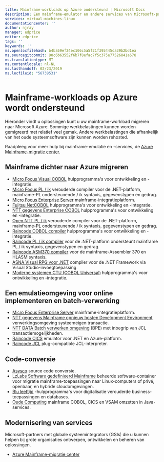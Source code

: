 ```yaml
---
title: Mainframe-workloads op Azure ondersteund | Microsoft Docs
description: Een mainframe-emulator en andere services van Microsoft-partners gebruiken om te opnieuw hosten van uw mainframe-workloads zoals IBM Z-systemen met behulp van Microsoft Azure.
services: virtual-machines-linux
documentationcenter: ''
author: njray
manager: edprice
editor: edprice
tags: ''
keywords: ''
ms.openlocfilehash: b4ba59ef24ec106c5a5f21f395445ca39b2bd1ea
ms.sourcegitcommit: 90c6b63552f6b7f8efac7f5c375e77526841a678
ms.translationtype: MT
ms.contentlocale: nl-NL
ms.lasthandoff: 02/23/2019
ms.locfileid: "56739531"
---
```

# <a name="mainframe-workloads-supported-on-azure"></a>Mainframe-workloads op Azure wordt ondersteund

Hieronder vindt u oplossingen kunt u uw mainframe-workload migreren naar Microsoft Azure. Sommige werkbelastingen kunnen worden gemigreerd met relatief veel gemak. Andere werkbelastingen die afhankelijk van het oude systeemsoftware zijn kunnen worden rehosted. 

Raadpleeg voor meer hulp bij mainframe-emulatie en -services, de [Azure Mainframe-migratie center](https://azure.microsoft.com/migration/mainframe/).

## <a name="migrate-mainframe-closer-to-azure"></a>Mainframe dichter naar Azure migreren

- [Micro Focus Visual COBOL](https://www.microfocus.com/products/visual-cobol/) hulpprogramma's voor ontwikkeling en -integratie.
- [Micro Focus PL / ik](https://www.microfocus.com/campaign/download/pli-modernization/) verouderde compiler voor de .NET-platform, mainframe-PL ondersteunende / ik syntaxis, gegevenstypen en gedrag.
- [Micro Focus Enterprise Server](https://www.microfocus.com/products/enterprise-suite/enterprise-server/) mainframe-integratieplatform.
- [Fujitsu NetCOBOL](http://www.fujitsu.com/global/products/software/developer-tool/netcobol/) hulpprogramma's voor ontwikkeling en -integratie.
- [NTT gegevens Enterprise COBOL](https://www.nttdataservices.com/en-ie/services/application-modernization-services) hulpprogramma's voor ontwikkeling en -integratie.
- [Open NTT PL / ik](https://www.nttdataservices.com/en-ie/services/application-modernization-services) verouderde compiler voor de .NET-platform, mainframe-PL ondersteunende / ik syntaxis, gegevenstypen en gedrag.
- [Raincode COBOL compiler](https://www.raincode.com/products/cobol/) hulpprogramma's voor ontwikkeling en -integratie.
- [Raincode PL / ik compiler](https://www.raincode.com/products/pli/) voor de .NET-platform ondersteunt mainframe PL / ik syntaxis, gegevenstypen en gedrag.
- [Raincode ASM370 compiler](https://www.raincode.com/technical-landscape/asm370/) voor de mainframe-Assembler 370 en HLASM syntaxis.
- [ASNA Visual RPG voor .NET](https://asna.com/us/products/visual-rpg) compiler voor de .NET Framework via Visual Studio-invoegtoepassing.
- [Moderne systemen CTU (COBOL Universal)](https://modernsystems.com/automatic-cobol-to-java-conversion/) hulpprogramma's voor ontwikkeling en -integratie.

## <a name="deploy-an-emulation-environment-for-online-and-batch-processing"></a>Een emulatieomgeving voor online implementeren en batch-verwerking

- [Micro Focus Enterprise Server](https://www.microfocus.com/products/enterprise-suite/enterprise-server/) mainframe-integratieplatform.
- [NTT gegevens Mainframe opnieuw hosten Development Environment](https://us.nttdata.com/en/-/media/assets/white-paper/apps-mainframe-re-hosting-development-environment-whitepaper.pdf) verwerkingsomgeving systeemeigen transactie.
- [NTT DATA Batch verwerken omgeving](https://us.nttdata.com/en/-/media/assets/white-paper/apps-mainframe-re-hosting-development-environment-whitepaper.pdf) (BPE) met inbegrip van JCL transactiemogelijkheden.
- [Raincode CICS](https://www.raincode.com/technical-landscape/cics/) emulator voor .NET en Azure-platform.
- [Raincode JCL](https://www.raincode.com/products/jcl/) plug-compatible JCL-interpreter.

## <a name="code-conversion"></a>Code-conversie

- [Asysco](https://www.asysco.com/azure-cloud/) source code conversie.
- [LzLabs Software gedefinieerd Mainframe](https://www.lzlabs.com/) beheerde software-container voor migratie mainframe-toepassingen naar Linux-computers of privé, openbaar, en hybride cloudomgevingen.
- [Blu leeftijd](https://www.bluage.com/) -hulpprogramma's voor digitalisatie verouderde business-toepassingen en databases.
- [Oude Computing](https://www.heirloomcomputing.com/tag/convert-cobol-to-java/) mainframe COBOL, CICS en VSAM omzetten in Java-services.

## <a name="modernization-services"></a>Modernisering van services

Microsoft-partners met globale systeemintegrators (GSIs) die u kunnen helpen bij grote organisaties ontwerpen, ontwikkelen en beheren van oplossingen. 

- [Azure Mainframe-migratie center](https://azure.microsoft.com/migration/mainframe/)
